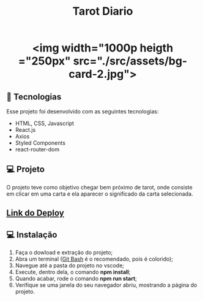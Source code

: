 
<h1 align="center">
Tarot Diario<br/><br/>

<img width="1000p heigth ="250px" src="./src/assets/bg-card-2.jpg"> 
</h1>


## 🚀 Tecnologias 

Esse projeto foi desenvolvido com as seguintes tecnologias:

- HTML, CSS, Javascript
- React.js
- Axios
- Styled Components
- react-router-dom


## 💻 Projeto
O projeto teve como objetivo chegar bem próximo de tarot, onde consiste em clicar em uma carta e ela aparecer o significado da carta selecionada. 

## [Link do Deploy](tarot-diary.surge.sh)
## 💻 Instalação

1. Faça o dowload e extração do projeto;
2. Abra um terminal ([Git Bash](https://git-scm.com/book/pt-pt/v2/Appendix-A%3A-Git-em-Outros-Ambientes-Git-in-Bash) é o recomendado, pois é colorido);
3. Navegue até a pasta do projeto no vscode;
4. Execute, dentro dela, o comando **npm install**;
5. Quando acabar, rode o comando **npm run start**;
6. Verifique se uma janela do seu navegador abriu, mostrando a página do projeto.
